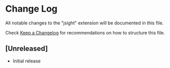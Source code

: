 # Change Log

All notable changes to the "jsight" extension will be documented in this file.

Check [Keep a Changelog](http://keepachangelog.com/) for recommendations on how to structure this file.

## [Unreleased]

- Initial release
